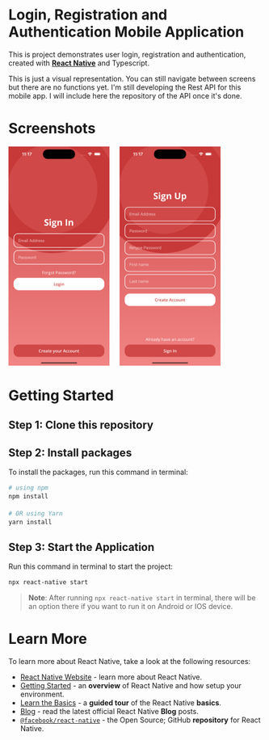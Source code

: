 # Login, Registration and Authentication Mobile Application

This is project demonstrates user login, registration and authentication, created with [**React Native**](https://reactnative.dev) and Typescript.
<p>This is just a  visual representation. You can still navigate between screens but there are no functions yet. I'm still developing the Rest API for this mobile app. I will include here the repository of the API once it's done. </p>

# Screenshots
<img src="./src/assets/images/ios-login.png" width="200" />
&nbsp;&nbsp;&nbsp;
<img src="./src/assets/images/ios-registration.png" width="200" />

# Getting Started

## Step 1: Clone this repository

## Step 2: Install packages

To install the packages, run this command in terminal:

```bash
# using npm
npm install

# OR using Yarn
yarn install
```

## Step 3: Start the Application
Run this command in terminal to start the project:
```bash
npx react-native start
```

>**Note**: After running `npx react-native start` in terminal, there will be an option there if you want to run it on Android or IOS device.

# Learn More

To learn more about React Native, take a look at the following resources:

- [React Native Website](https://reactnative.dev) - learn more about React Native.
- [Getting Started](https://reactnative.dev/docs/environment-setup) - an **overview** of React Native and how setup your environment.
- [Learn the Basics](https://reactnative.dev/docs/getting-started) - a **guided tour** of the React Native **basics**.
- [Blog](https://reactnative.dev/blog) - read the latest official React Native **Blog** posts.
- [`@facebook/react-native`](https://github.com/facebook/react-native) - the Open Source; GitHub **repository** for React Native.

